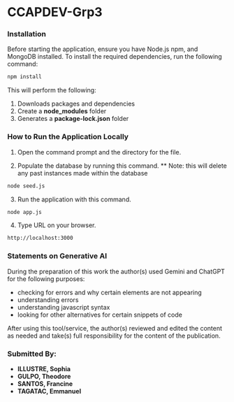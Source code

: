 # CCAPDEV-Grp3


### Installation

Before starting the application, ensure you have Node.js npm, and MongoDB installed. To install the required dependencies, run the following command:

```bash
npm install
```

This will perform the following:
1. Downloads packages and dependencies
2. Create a **node_modules** folder
3. Generates a **package-lock.json** folder



### How to Run the Application Locally
1. Open the command prompt and the directory for the file.

2. Populate the database by running this command.
    ** Note: this will delete any past instances made within the database
```bash
node seed.js
```

3. Run the application with this command.
```bash
node app.js
```

4. Type URL on your browser.
```bash
http://localhost:3000
```


### Statements on Generative AI

During the preparation of this work the author(s) used Gemini and ChatGPT
for the following purposes:

- checking for errors and why certain elements are not appearing
- understanding errors
- understanding javascript syntax
- looking for other alternatives for certain snippets of code


After using this tool/service, the author(s) reviewed and edited the content as needed and take(s)
full responsibility for the content of the publication.



### **Submitted By:**
- **ILLUSTRE, Sophia**
- **GULPO, Theodore**
- **SANTOS, Francine**
- **TAGATAC, Emmanuel**